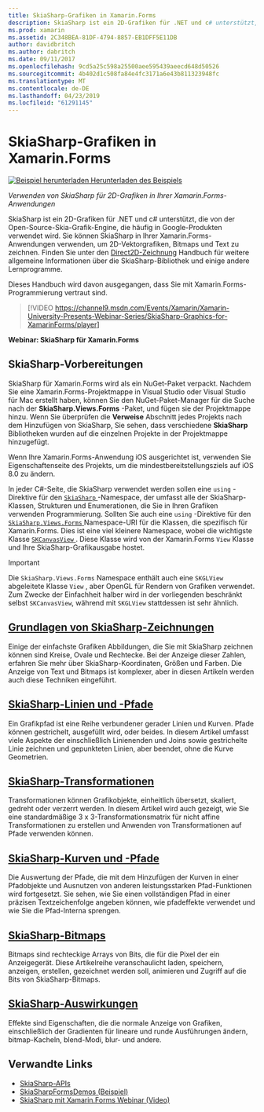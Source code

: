 ```yaml
---
title: SkiaSharp-Grafiken in Xamarin.Forms
description: SkiaSharp ist ein 2D-Grafiken für .NET und c# unterstützt, die von der Open-Source-Skia-Grafik-Engine, die häufig in Google-Produkten verwendet wird. Dieses Handbuch erklärt, wie SkiaSharp für 2D-Grafiken in Ihrer Xamarin.Forms-Anwendungen verwendet wird.
ms.prod: xamarin
ms.assetid: 2C348BEA-81DF-4794-8857-EB1DFF5E11DB
author: davidbritch
ms.author: dabritch
ms.date: 09/11/2017
ms.openlocfilehash: 9cd5a25c598a25500aee595439aeecd648d50526
ms.sourcegitcommit: 4b402d1c508fa84e4fc3171a6e43b811323948fc
ms.translationtype: MT
ms.contentlocale: de-DE
ms.lasthandoff: 04/23/2019
ms.locfileid: "61291145"
---
```

# <a name="skiasharp-graphics-in-xamarinforms"></a>SkiaSharp-Grafiken in Xamarin.Forms

[![Beispiel herunterladen](~/media/shared/download.png) Herunterladen des Beispiels](https://developer.xamarin.com/samples/xamarin-forms/SkiaSharpForms/Demos/)

_Verwenden von SkiaSharp für 2D-Grafiken in Ihrer Xamarin.Forms-Anwendungen_

SkiaSharp ist ein 2D-Grafiken für .NET und c# unterstützt, die von der Open-Source-Skia-Grafik-Engine, die häufig in Google-Produkten verwendet wird. Sie können SkiaSharp in Ihrer Xamarin.Forms-Anwendungen verwenden, um 2D-Vektorgrafiken, Bitmaps und Text zu zeichnen. Finden Sie unter den [Direct2D-Zeichnung](~/graphics-games/skiasharp/index.md) Handbuch für weitere allgemeine Informationen über die SkiaSharp-Bibliothek und einige andere Lernprogramme.

Dieses Handbuch wird davon ausgegangen, dass Sie mit Xamarin.Forms-Programmierung vertraut sind.

> [!VIDEO https://channel9.msdn.com/Events/Xamarin/Xamarin-University-Presents-Webinar-Series/SkiaSharp-Graphics-for-XamarinForms/player]

**Webinar: SkiaSharp für Xamarin.Forms**

## <a name="skiasharp-preliminaries"></a>SkiaSharp-Vorbereitungen

SkiaSharp für Xamarin.Forms wird als ein NuGet-Paket verpackt. Nachdem Sie eine Xamarin.Forms-Projektmappe in Visual Studio oder Visual Studio für Mac erstellt haben, können Sie den NuGet-Paket-Manager für die Suche nach der **SkiaSharp.Views.Forms** -Paket, und fügen sie der Projektmappe hinzu. Wenn Sie überprüfen die **Verweise** Abschnitt jedes Projekts nach dem Hinzufügen von SkiaSharp, Sie sehen, dass verschiedene **SkiaSharp** Bibliotheken wurden auf die einzelnen Projekte in der Projektmappe hinzugefügt.

Wenn Ihre Xamarin.Forms-Anwendung iOS ausgerichtet ist, verwenden Sie Eigenschaftenseite des Projekts, um die mindestbereitstellungsziels auf iOS 8.0 zu ändern.

In jeder C#-Seite, die SkiaSharp verwendet werden sollen eine `using` -Direktive für den [ `SkiaSharp` ](xref:SkiaSharp) -Namespace, der umfasst alle der SkiaSharp-Klassen, Strukturen und Enumerationen, die Sie in Ihren Grafiken verwenden Programmierung. Sollten Sie auch eine `using` -Direktive für den [ `SkiaSharp.Views.Forms` ](xref:SkiaSharp.Views.Forms) Namespace-URI für die Klassen, die spezifisch für Xamarin.Forms. Dies ist eine viel kleinere Namespace, wobei die wichtigste Klasse [ `SKCanvasView` ](xref:SkiaSharp.Views.Forms.SKCanvasView). Diese Klasse wird von der Xamarin.Forms `View` Klasse und Ihre SkiaSharp-Grafikausgabe hostet.

> [!IMPORTANT]
> Die `SkiaSharp.Views.Forms` Namespace enthält auch eine `SKGLView` abgeleitete Klasse `View` , aber OpenGL für Rendern von Grafiken verwendet. Zum Zwecke der Einfachheit halber wird in der vorliegenden beschränkt selbst `SKCanvasView`, während mit `SKGLView` stattdessen ist sehr ähnlich.

## <a name="skiasharp-drawing-basicsbasicsindexmd"></a>[Grundlagen von SkiaSharp-Zeichnungen](basics/index.md)

Einige der einfachste Grafiken Abbildungen, die Sie mit SkiaSharp zeichnen können sind Kreise, Ovale und Rechtecke. Bei der Anzeige dieser Zahlen, erfahren Sie mehr über SkiaSharp-Koordinaten, Größen und Farben. Die Anzeige von Text und Bitmaps ist komplexer, aber in diesen Artikeln werden auch diese Techniken eingeführt.

## <a name="skiasharp-lines-and-pathspathsindexmd"></a>[SkiaSharp-Linien und -Pfade](paths/index.md)

Ein Grafikpfad ist eine Reihe verbundener gerader Linien und Kurven. Pfade können gestrichelt, ausgefüllt wird, oder beides. In diesem Artikel umfasst viele Aspekte der einschließlich Linienenden und Joins sowie gestrichelte Linie zeichnen und gepunkteten Linien, aber beendet, ohne die Kurve Geometrien.

## <a name="skiasharp-transformstransformsindexmd"></a>[SkiaSharp-Transformationen](transforms/index.md)

Transformationen können Grafikobjekte, einheitlich übersetzt, skaliert, gedreht oder verzerrt werden. In diesem Artikel wird auch gezeigt, wie Sie eine standardmäßige 3 x 3-Transformationsmatrix für nicht affine Transformationen zu erstellen und Anwenden von Transformationen auf Pfade verwenden können.

## <a name="skiasharp-curves-and-pathscurvesindexmd"></a>[SkiaSharp-Kurven und -Pfade](curves/index.md)

Die Auswertung der Pfade, die mit dem Hinzufügen der Kurven in einer Pfadobjekte und Ausnutzen von anderen leistungsstarken Pfad-Funktionen wird fortgesetzt. Sie sehen, wie Sie einen vollständigen Pfad in einer präzisen Textzeichenfolge angeben können, wie pfadeffekte verwendet und wie Sie die Pfad-Interna sprengen.

## <a name="skiasharp-bitmapsbitmapsindexmd"></a>[SkiaSharp-Bitmaps](bitmaps/index.md)

Bitmaps sind rechteckige Arrays von Bits, die für die Pixel der ein Anzeigegerät. Diese Artikelreihe veranschaulicht laden, speichern, anzeigen, erstellen, gezeichnet werden soll, animieren und Zugriff auf die Bits von SkiaSharp-Bitmaps.

## <a name="skiasharp-effectseffectsindexmd"></a>[SkiaSharp-Auswirkungen](effects/index.md)

Effekte sind Eigenschaften, die die normale Anzeige von Grafiken, einschließlich der Gradienten für lineare und runde Ausführungen ändern, bitmap-Kacheln, blend-Modi, blur- und andere.

## <a name="related-links"></a>Verwandte Links

- [SkiaSharp-APIs](https://docs.microsoft.com/dotnet/api/skiasharp)
- [SkiaSharpFormsDemos (Beispiel)](https://developer.xamarin.com/samples/xamarin-forms/SkiaSharpForms/Demos/)
- [SkiaSharp mit Xamarin.Forms Webinar (Video)](https://channel9.msdn.com/Events/Xamarin/Xamarin-University-Presents-Webinar-Series/SkiaSharp-Graphics-for-XamarinForms)
